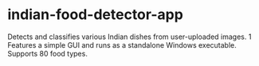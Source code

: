 # indian-food-detector-app
Detects and classifies various Indian dishes from user-uploaded images. 1  Features a simple GUI and runs as a standalone Windows executable. Supports 80 food types.
